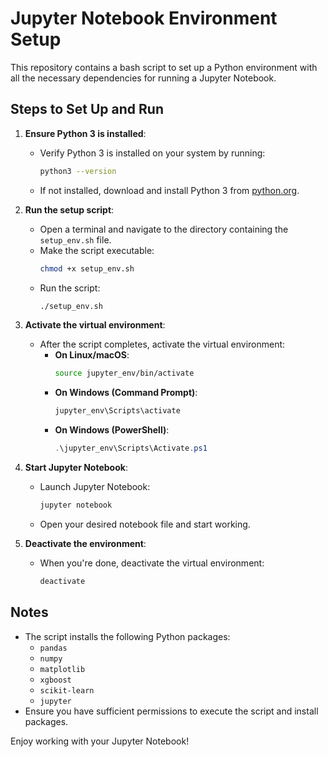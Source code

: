# Jupyter Notebook Environment Setup

This repository contains a bash script to set up a Python environment with all the necessary dependencies for running a Jupyter Notebook.

## Steps to Set Up and Run

1. **Ensure Python 3 is installed**:
   - Verify Python 3 is installed on your system by running:
     ```bash
     python3 --version
     ```
   - If not installed, download and install Python 3 from [python.org](https://www.python.org/).

2. **Run the setup script**:
   - Open a terminal and navigate to the directory containing the `setup_env.sh` file.
   - Make the script executable:
     ```bash
     chmod +x setup_env.sh
     ```
   - Run the script:
     ```bash
     ./setup_env.sh
     ```

3. **Activate the virtual environment**:
   - After the script completes, activate the virtual environment:
     - **On Linux/macOS**:
       ```bash
       source jupyter_env/bin/activate
       ```
     - **On Windows (Command Prompt)**:
       ```cmd
       jupyter_env\Scripts\activate
       ```
     - **On Windows (PowerShell)**:
       ```powershell
       .\jupyter_env\Scripts\Activate.ps1
       ```

4. **Start Jupyter Notebook**:
   - Launch Jupyter Notebook:
     ```bash
     jupyter notebook
     ```
   - Open your desired notebook file and start working.

5. **Deactivate the environment**:
   - When you're done, deactivate the virtual environment:
     ```bash
     deactivate
     ```

## Notes
- The script installs the following Python packages:
  - `pandas`
  - `numpy`
  - `matplotlib`
  - `xgboost`
  - `scikit-learn`
  - `jupyter`
- Ensure you have sufficient permissions to execute the script and install packages.

Enjoy working with your Jupyter Notebook!